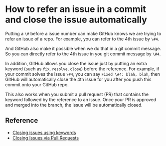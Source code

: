 # How to refer an issue in a commit and close the issue automatically #

Putting a `\#` before a issue number can make GitHub knows we are
trying to refer an issue of a repo.  For example, you can refer to the
4th issue by `\#4`.

And GitHub also make it possible when we do that in a git commit
message.  So you can directly refer to the 4th issue in you git commit
message by `\#4`.

In addition, GitHub allows you close the issue just by putting an
extra keyword (such as `fix`, `resolve`, `close`) before the
reference.  For example, if your commit solves the issue `\#4`, you
can say `Fixed \#4: blah, blah`, then GitHub will automatically close
the 4th issue for you after you push this commit onto your GitHub
repo.

This also works when you submit a pull request (PR) that contains the
keyword followed by the reference to an issue.  Once your PR is
approved and merged into the branch, the issue will be automatically
closed.


## Reference ##

* [Closing issues using keywords](https://help.github.com/en/articles/closing-issues-using-keywords)
* [Closing Issues via Pull Requests](https://github.blog/2013-05-14-closing-issues-via-pull-requests/)
